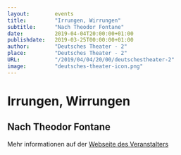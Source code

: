 ```yaml
---
layout:        events
title:         "Irrungen, Wirrungen"
subtitle:      "Nach Theodor Fontane"
date:          2019-04-04T20:00:00+01:00
publishdate:   2019-03-25T00:00:00+01:00
author:        "Deutsches Theater - 2"
place:         "Deutsches Theater - 2"
URL:           "/2019/04/04/20/00/deutschestheater-2"
image:         "deutsches-theater-icon.png"
---
```


Irrungen, Wirrungen
===========

Nach Theodor Fontane
-----------



Mehr informationen auf der [Webseite des Veranstalters](https://www.dt-goettingen.de/stueck/irrungen-wirrungen/)
